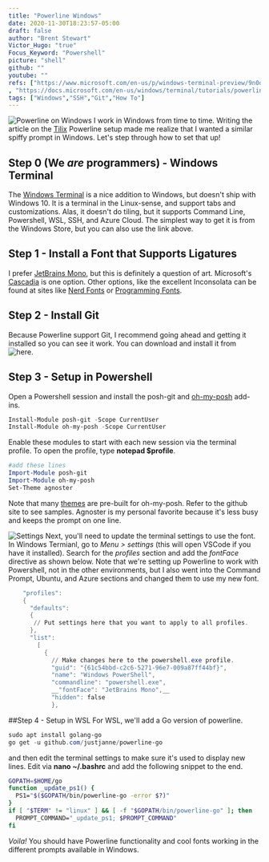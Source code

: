```yaml
---
title: "Powerline Windows"
date: 2020-11-30T18:23:57-05:00
draft: false
author: "Brent Stewart"
Victor_Hugo: "true"
Focus_Keyword: "Powershell"
picture: "shell"
github: ""
youtube: ""
refs: ["https://www.microsoft.com/en-us/p/windows-terminal-preview/9n0dx20hk701?WT.mc_id=-blog-scottha"
, "https://docs.microsoft.com/en-us/windows/terminal/tutorials/powerline-setup", "https://www.jetbrains.com/lp/mono/","https://github.com/JanDeDobbeleer/oh-my-posh", "https://github.com/JanDeDobbeleer/oh-my-posh#themes"]
tags: ["Windows","SSH","Git","How To"]
---
```

![Powerline on Windows](https://docs.microsoft.com/en-us/windows/terminal/images/powerline-powershell.png#floatright)
I work in Windows from time to time.  Writing the article on the [Tilix](/tilix) Powerline setup made me realize that I wanted a similar spiffy prompt in Windows.  Let's step through how to set that up!

## Step 0 (We _are_ programmers) - Windows Terminal
The [Windows Terminal](https://www.microsoft.com/en-us/p/windows-terminal-preview/9n0dx20hk701?WT.mc_id=-blog-scottha) is a nice addition to Windows, but doesn't ship with Windows 10.  It is a terminal in the Linux-sense, and support tabs and customizations.  Alas, it doesn't do tiling, but it supports Command Line, Powershell, WSL, SSH, and Azure Cloud.  The simplest way to get it is from the Windows Store, but you can also use the link above.

## Step 1 - Install a Font that Supports Ligatures
I prefer [JetBrains Mono](https://www.jetbrains.com/lp/mono/), but this is definitely a question of art.  Microsoft's [Cascadia](https://github.com/microsoft/cascadia-code/releases) is one option.  Other options, like the excellent Inconsolata can be found at sites like [Nerd Fonts](https://www.nerdfonts.com/) or [Programming Fonts](
https://www.programmingfonts.org/).

## Step 2 - Install Git
Because Powerline support Git, I recommend going ahead and getting it installed so you can see it work.  You can download and install it from ![here](https://git-scm.com/downloads).

## Step 3 - Setup in Powershell
Open a Powershell session and install the posh-git and [oh-my-posh](https://github.com/JanDeDobbeleer/oh-my-posh) add-ins.

```powershell
Install-Module posh-git -Scope CurrentUser  
Install-Module oh-my-posh -Scope CurrentUser  
```

Enable these modules to start with each new session via the terminal profile.  To open the profile, type __notepad $profile__.

```powershell
#add these lines  
Import-Module posh-git  
Import-Module oh-my-posh  
Set-Theme agnoster  
```

Note that many [themes](https://github.com/JanDeDobbeleer/oh-my-posh#themes) are pre-built for oh-my-posh.  Refer to the github site to see samples.  Agnoster is my personal favorite because it's less busy and keeps the prompt on one line.

![Settings](/WinTerminal.png#floatright)
Next, you'll need to update the terminal settings to use the font.  In Windows Termianl, go to _Menu > settings_ (this will open VSCode if you have it installed).  Search for the _profiles_ section and add the _fontFace_ directive as shown below.  Note that we're setting up Powerline to work with Powershell, not in the other environments, but I also went into the Command Prompt, Ubuntu, and Azure sections and changed them to use my new font.

```powershell
    "profiles":  
    {  
      "defaults":  
      {  
       // Put settings here that you want to apply to all profiles.  
      },  
      "list":  
        [  
          {  
            // Make changes here to the powershell.exe profile.  
            "guid": "{61c54bbd-c2c6-5271-96e7-009a87ff44bf}",  
            "name": "Windows PowerShell",  
            "commandline": "powershell.exe",  
            __"fontFace": "JetBrains Mono",__  
            "hidden": false  
            },  
```

##Step 4 - Setup in WSL
For WSL, we'll add a Go version of powerline.

```powershell
sudo apt install golang-go  
go get -u github.com/justjanne/powerline-go  
```

and then edit the terminal settings to make sure it's used to display new lines.  Edit via __nano ~/.bashrc__ and add the following snippet to the end.
```bash
GOPATH=$HOME/go  
function _update_ps1() {  
  PS1="$($GOPATH/bin/powerline-go -error $?)"  
}  
if [ "$TERM" != "linux" ] && [ -f "$GOPATH/bin/powerline-go" ]; then  
  PROMPT_COMMAND="_update_ps1; $PROMPT_COMMAND"  
fi  
```

_Voila!_  You should have Powerline functionality and cool fonts working in the different prompts available in Windows.  